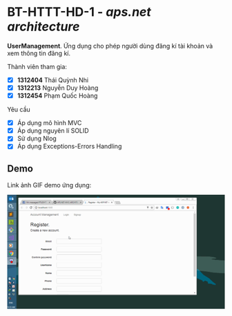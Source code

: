 # BT-HTTT-HD-1 - *aps.net architecture*

**UserManagement**. Ứng dụng cho phép người dùng đăng kí tài khoản và xem thông tin đăng kí.

Thành viên tham gia:
* [X] **1312404** Thái Quỳnh Nhi
* [X] **1312213** Nguyễn Duy Hoàng 
* [X] **1312454** Phạm Quốc Hoàng 

Yêu cầu
* [X] Áp dụng mô hình MVC
* [X] Áp dụng nguyên lí SOLID
* [X] Sử dụng Nlog
* [X] Áp dụng Exceptions-Errors Handling

## Demo

Link ảnh GIF demo ứng dụng:

![Video Walkthrough](demo.gif)
